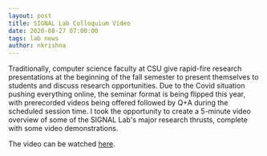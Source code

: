 ```yaml
---
layout: post
title: SIGNAL Lab Colloquium Video
date: 2020-08-27 07:00:00
tags: lab news
author: nkrishna
---
```

Traditionally, computer science faculty at CSU give rapid-fire research presentations at the beginning of the fall semester to present themselves to students and discuss research opportunities.  Due to the Covid situation pushing everything online, the seminar format is being flipped this year, with prerecorded videos being offered followed by Q+A during the scheduled session time.  I took the opportunity to create a 5-minute video overview of some of the SIGNAL Lab's major research thrusts, complete with some video demonstrations.

The video can be watched [here](http://nkrishna.powweb.com/video/BMAC-short.mp4).
